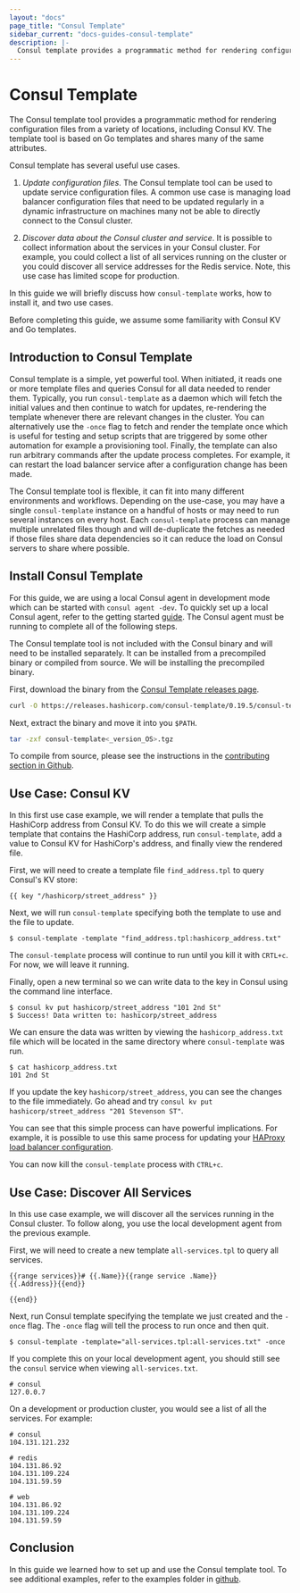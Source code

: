```yaml
---
layout: "docs"
page_title: "Consul Template"
sidebar_current: "docs-guides-consul-template"
description: |-
  Consul template provides a programmatic method for rendering configuration files from Consul data.
---
```


# Consul Template

The Consul template tool provides a programmatic method 
for rendering configuration files from a variety of locations,
including Consul KV. The template tool is based on Go 
templates and shares many of the same attributes. 

Consul template has several useful use cases.

1. *Update configuration files*. The Consul template tool can be used
to update service configuration files. A common use case is managing load 
balancer configuration files that need to be updated regularly in a dynamic 
infrastructure on machines many not be able to directly connect to the Consul cluster. 

1. *Discover data about the Consul cluster and service*. It is possible to collect 
information about the services in your Consul cluster. For example, you could 
collect a list of all services running on the cluster or you could discover all 
service addresses for the Redis service. Note, this use case has limited 
scope for production. 

In this guide we will briefly discuss how `consul-template` works, 
how to install it, and two use cases. 

Before completing this guide, we assume some familiarity with 
Consul KV and Go templates.

## Introduction to Consul Template 

Consul template is a simple, yet powerful tool. When initiated, it 
reads one or more template files and queries Consul for all 
data needed to render them. Typically, you run `consul-template` as a 
daemon which will fetch the initial values and then continue to watch 
for updates, re-rendering the template whenever there are relevant changes in 
the cluster. You can alternatively use the `-once` flag to fetch and render 
the template once which is useful for testing and
setup scripts that are triggered by some other automation for example a 
provisioning tool. Finally, the template can also run arbitrary commands after the update 
process completes. For example, it can restart the 
load balancer service after a configuration change has been made. 

The Consul template tool is flexible, it can fit into many
different environments and workflows. Depending on the use-case, you 
may have a single `consul-template` instance on a handful of hosts 
or may need to run several instances on every host. Each `consul-template` 
process can manage multiple unrelated files though and will de-duplicate
 the fetches as needed if those files share data dependencies so it can 
reduce the load on Consul servers to share where possible.

## Install Consul Template

For this guide, we are using a local Consul agent in development
mode which can be started with `consul agent -dev`. To quickly set 
up a local Consul agent, refer to the getting started [guide](https://learn.hashicorp.com/consul/getting-started/install). The 
Consul agent must be running to complete all of the following
steps. 

The Consul template tool is not included with the Consul binary and will
need to be installed separately. It can be installed from a precompiled 
binary or compiled from source. We will be installing the precompiled binary.

First, download the binary from the [Consul Template releases page](https://releases.hashicorp.com/consul-template/).

```sh
curl -O https://releases.hashicorp.com/consul-template/0.19.5/consul-template<_version_OS>.tgz
```

Next, extract the binary and move it into you `$PATH`.

```sh
tar -zxf consul-template<_version_OS>.tgz
``` 

To compile from source, please see the instructions in the
[contributing section in Github](https://github.com/hashicorp/consul-template#contributing).

## Use Case: Consul KV

In this first use case example, we will render a template that pulls the HashiCorp address
from Consul KV. To do this we will create a simple template that contains the HashiCorp
address, run `consul-template`, add a value to Consul KV for HashiCorp's address, and 
finally view the rendered file.   

First, we will need to create a template file `find_address.tpl` to query 
Consul's KV store:

```liquid
{{ key "/hashicorp/street_address" }}
```

Next, we will run `consul-template` specifying both
the template to use and the file to update. 

```shell
$ consul-template -template "find_address.tpl:hashicorp_address.txt" 
```

The `consul-template` process will continue to run until you kill it with `CRTL+c`. 
For now, we will leave it running. 

Finally, open a new terminal so we can write data to the key in Consul using the command 
line interface.

```shell
$ consul kv put hashicorp/street_address "101 2nd St"
$ Success! Data written to: hashicorp/street_address
```

We can ensure the data was written by viewing the `hashicorp_address.txt`
file which will be located in the same directory where `consul-template`
was run.

```shell
$ cat hashicorp_address.txt
101 2nd St
```

If you update the key `hashicorp/street_address`, you can see the changes to the file 
immediately. Go ahead and try `consul kv put hashicorp/street_address "201 Stevenson ST"`.

You can see that this simple process can have powerful implications. For example, it is
possible to use this same process for updating your [HAProxy load balancer 
configuration](https://github.com/hashicorp/consul-template/blob/master/examples/haproxy.md). 

You can now kill the `consul-template` process with `CTRL+c`. 

## Use Case: Discover All Services

In this use case example, we will discover all the services running in the Consul cluster. 
To follow along, you use the local development agent from the previous example.

First, we will need to create a new template `all-services.tpl` to query all services.

```liquid
{{range services}}# {{.Name}}{{range service .Name}}
{{.Address}}{{end}}

{{end}}
```

Next, run Consul template specifying the template we just created and the `-once` flag.
The `-once` flag will tell the process to run once and then quit. 

```shell
$ consul-template -template="all-services.tpl:all-services.txt" -once
```

If you complete this on your local development agent, you should
still see the `consul` service when viewing `all-services.txt`.

```text
# consul
127.0.0.7
```
On a development or production cluster, you would see a list of all the services. 
For example:

```text
# consul
104.131.121.232

# redis
104.131.86.92
104.131.109.224
104.131.59.59

# web
104.131.86.92
104.131.109.224
104.131.59.59
```

## Conclusion

In this guide we learned how to set up and use the Consul template tool.
To see additional examples, refer to the examples folder 
in [github](https://github.com/hashicorp/consul-template/tree/master/examples).
